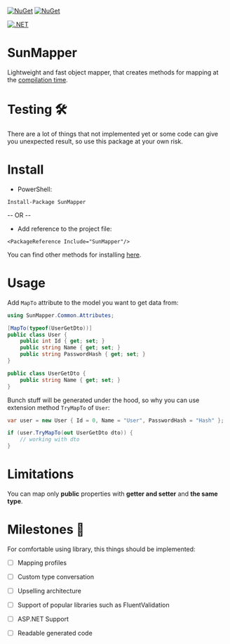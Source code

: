 
[![NuGet](https://img.shields.io/nuget/v/SunMapper.svg?label=SunMapper%20-%20nuget)](https://www.nuget.org/packages/SunMapper) [![NuGet](https://img.shields.io/nuget/dt/SunMapper.svg)](https://www.nuget.org/packages/SunMapper)

[![.NET](https://github.com/DenDeline/SunMapper/actions/workflows/dotnet.yml/badge.svg)](https://github.com/DenDeline/SunMapper/actions/workflows/dotnet.yml)

# SunMapper
Lightweight and fast object mapper, that creates methods for mapping at the [compilation time](https://devblogs.microsoft.com/dotnet/introducing-c-source-generators/).

# Testing 🛠
There are a lot of things that not implemented yet or some code can give you unexpected result, so use this package at your own risk. 

# Install

* PowerShell:
```
Install-Package SunMapper
```
-- OR --

* Add reference to the project file:

```
<PackageReference Include="SunMapper"/>
```

You can find other methods for installing [here](https://www.nuget.org/packages/SunMapper/).

# Usage

Add `MapTo` attribute to the model you want to get data from:
```c#
using SunMapper.Common.Attributes;

[MapTo(typeof(UserGetDto))]
public class User {
    public int Id { get; set; }
    public string Name { get; set; }
    public string PasswordHash { get; set; }
}

public class UserGetDto {
    public string Name { get; set; }
}
```
Bunch stuff will be generated under the hood, so why you can use extension method `TryMapTo` of `User`:

```c#
var user = new User { Id = 0, Name = "User", PasswordHash = "Hash" };

if (user.TryMapTo(out UserGetDto dto)) {
    // working with dto
}
```
# Limitations 

You can map only **public** properties with **getter and setter** and **the same type**. 

# Milestones 🚩
For comfortable using library, this things should be implemented: 
- [ ] Mapping profiles
- [ ] Custom type conversation
- [ ] Upselling architecture
- [ ] Support of popular libraries such as FluentValidation
- [ ] ASP.NET Support
- [ ] Readable generated code

